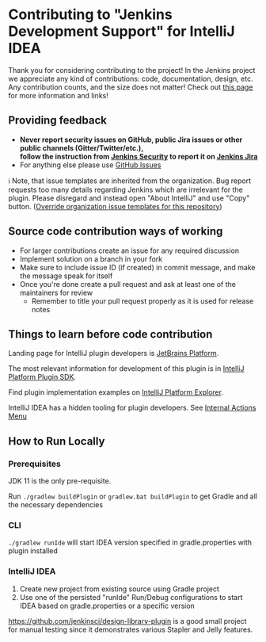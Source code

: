 # Contributing to "Jenkins Development Support" for IntelliJ IDEA

Thank you for considering contributing to the project! In the Jenkins project we appreciate any kind of contributions: code, documentation, design, etc.
Any contribution counts, and the size does not matter!
Check out [this page](https://jenkins.io/participate/) for more information and links!

## Providing feedback

* **Never report security issues on GitHub, public Jira issues or other public channels (Gitter/Twitter/etc.), 	
follow the instruction from [Jenkins Security](https://www.jenkins.io/security/#reporting-vulnerabilities) to 
report it on [Jenkins Jira](https://issues.jenkins.io/)**
* For anything else please use [GitHub Issues](https://github.com/jenkinsci/idea-stapler-plugin/issues)

ℹ️ Note, that issue templates are inherited from the organization. Bug report requests too many details regarding Jenkins which are irrelevant for the plugin. Please disregard and instead open "About IntelliJ" and use "Copy" button. ([Override organization issue templates for this repository](https://github.com/jenkinsci/idea-stapler-plugin/issues/110))

## Source code contribution ways of working

- For larger contributions create an issue for any required discussion
- Implement solution on a branch in your fork
- Make sure to include issue ID (if created) in commit message, and make the message speak for itself
- Once you're done create a pull request and ask at least one of the maintainers for review
    - Remember to title your pull request properly as it is used for release notes

## Things to learn before code contribution

Landing page for IntelliJ plugin developers is [JetBrains Platform](https://plugins.jetbrains.com/developers).

The most relevant information for development of this plugin is in [IntelliJ Platform Plugin SDK](https://plugins.jetbrains.com/docs/intellij/welcome.html).

Find plugin implementation examples on [IntelliJ Platform Explorer](https://plugins.jetbrains.com/intellij-platform-explorer/extensions).

IntelliJ IDEA has a hidden tooling for plugin developers. See [Internal Actions Menu](https://plugins.jetbrains.com/docs/intellij/internal-actions-intro.html) 

## How to Run Locally

### Prerequisites

JDK 11 is the only pre-requisite.

Run `./gradlew buildPlugin` or `gradlew.bat buildPlugin` to get Gradle and all the necessary dependencies

### CLI

`./gradlew runIde` will start IDEA version specified in gradle.properties with plugin installed

### IntelliJ IDEA

1. Create new project from existing source using Gradle project
2. Use one of the persisted "runIde" Run/Debug configurations to start IDEA based on gradle.properties or a specific version

https://github.com/jenkinsci/design-library-plugin is a good small project for manual testing since it demonstrates various Stapler and Jelly features.
